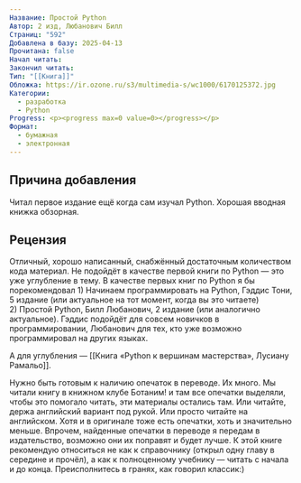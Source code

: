 ```yaml
---
Название: Простой Python
Автор: 2 изд, Любанович Билл
Страниц: "592"
Добавлена в базу: 2025-04-13
Прочитана: false
Начал читать: 
Закончил читать: 
Тип: "[[Книга]]"
Обложка: https://ir.ozone.ru/s3/multimedia-s/wc1000/6170125372.jpg
Категории:
  - разработка
  - Python
Progress: <p><progress max=0 value=0></progress></p>
Формат:
  - бумажная
  - электронная
---
```

## Причина добавления

Читал первое издание ещё когда сам изучал Python. Хорошая вводная книжка обзорная.

## Рецензия

Отличный, хорошо написанный, снабжённый достаточным количеством кода материал. Не подойдёт в качестве первой книги по Python — это уже углубление в тему. В качестве первых книг по Python я бы порекомендовал 1) Начинаем программировать на Python, Гэддис Тони, 5 издание (или актуальное на тот момент, когда вы это читаете) 2) Простой Python, Билл Любанович, 2 издание (или аналогично актуальное). Гэддис подойдёт для совсем новичков в программировании, Любанович для тех, кто уже возможно программировал на других языках.

А для углубления — [[Книга «Python к вершинам мастерства»,  Лусиану Рамальо]].

Нужно быть готовым к наличию опечаток в переводе. Их много. Мы читали книгу в книжном клубе Ботаним! и там все опечатки выделяли, чтобы это помогало читать, эти материалы остались там. Или читайте, держа английский вариант под рукой. Или просто читайте на английском. Хотя и в оригинале тоже есть опечатки, хоть и значительно меньше. Впрочем, найденные опечатки в переводе я передам в издательство, возможно они их поправят и будет лучше. К этой книге рекомендую относиться не как к справочнику (открыл одну главу в середине и прочёл), а как к полноценному учебнику — читать с начала и до конца. Преисполнитесь в гранях, как говорил классик:)  